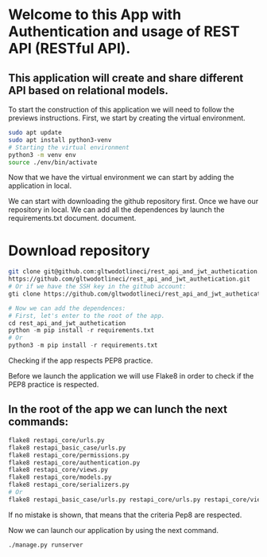 # Welcome to this App with Authentication and usage of REST API (RESTful API).
## This application will create and share different API based on relational models.
To start the construction of this application we will need to follow the previews instructions.
First, we start by creating the virtual environment.
``` bash
sudo apt update
sudo apt install python3-venv
# Starting the virtual environment
python3 -m venv env
source ./env/bin/activate
```
Now that we have the virtual environment we can start by adding the application in local.

We can start with downloading the github repository first. Once we have our repository in local. We can add all the dependences by launch the requirements.txt document. document.

# Download repository
``` bash
git clone git@github.com:gltwodotlineci/rest_api_and_jwt_authetication.git
https://github.com/gltwodotlineci/rest_api_and_jwt_authetication.git
# Or if we have the SSH key in the github account:
gti clone https://github.com/gltwodotlineci/rest_api_and_jwt_authetication.git
```
```python
# Now we can add the dependences:
# First, let's enter to the root of the app.
cd rest_api_and_jwt_authetication
python -m pip install -r requirements.txt
# Or
python3 -m pip install -r requirements.txt
```
Checking if the app respects PEP8 practice.

Before we launch the application we will use Flake8 in order to check if the PEP8 practice is respected.

## In the root of the app we can lunch the next commands:
```bash
flake8 restapi_core/urls.py
flake8 restapi_basic_case/urls.py
flake8 restapi_core/permissions.py
flake8 restapi_core/authentication.py
flake8 restapi_core/views.py
flake8 restapi_core/models.py
flake8 restapi_core/serializers.py
# Or
flake8 restapi_basic_case/urls.py restapi_core/urls.py restapi_core/views.py restapi_core/serializers.py restapi_core/models.py restapi_core/permissions.py restapi_core/authentication.py
```
If no mistake is shown, that means that the criteria Pep8 are respected.

Now we can launch our application by using the next command.
```bash
./manage.py runserver
```
